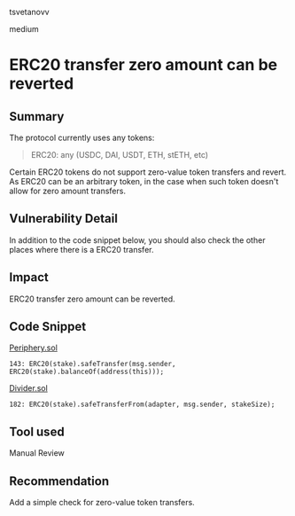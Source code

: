 tsvetanovv

medium

# ERC20 transfer zero amount can be reverted

## Summary
The protocol currently uses any tokens:

> 	ERC20: any (USDC, DAI, USDT, ETH, stETH, etc)
	
Certain ERC20 tokens do not support zero-value token transfers and revert.
As ERC20 can be an arbitrary token, in the case when such token doesn't allow for zero amount transfers.

## Vulnerability Detail
In addition to the code snippet below, you should also check the other places where there is a ERC20 transfer.

## Impact
ERC20 transfer zero amount can be reverted.

## Code Snippet
[Periphery.sol](https://github.com/sherlock-audit/2023-03-sense/blob/main/sense-v1/pkg/core/src/Periphery.sol#L143)
```solidity
143: ERC20(stake).safeTransfer(msg.sender, ERC20(stake).balanceOf(address(this)));
```
[Divider.sol](https://github.com/sherlock-audit/2023-03-sense/blob/main/sense-v1/pkg/core/src/Divider.sol#L181-L182)
```solidity
182: ERC20(stake).safeTransferFrom(adapter, msg.sender, stakeSize);
```

## Tool used

Manual Review

## Recommendation
Add a simple check for zero-value token transfers.